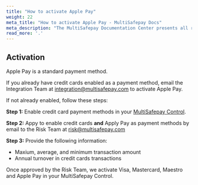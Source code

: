 ```yaml
---
title: "How to activate Apple Pay"
weight: 22
meta_title: "How to activate Apple Pay - MultiSafepay Docs"
meta_description: "The MultiSafepay Documentation Center presents all relevant information about our Plugins and API. You can also find support pages for payment methods, tools and general questions as well as the contact details of our Support and Integration Teams."
read_more: '.'
---
```


## Activation

Apple Pay is a standard payment method.<br>

If you already have credit cards enabled as a payment method, email the Integration Team at <integration@multisafepay.com> to activate Apple Pay.

If not already enabled, follow these steps:

**Step 1:** Enable credit card payment methods in your [MultiSafepay Control](https://merchant.multisafepay.com/). 

**Step 2:** Appy to enable credit cards **and** Apply Pay as payment methods by email to the Risk Team at <risk@multisafepay.com> 

**Step 3:** Provide the following information:

- Maxium, average, and minimum transaction amount
- Annual turnover in credit cards transactions

Once approved by the Risk Team, we activate Visa, Mastercard, Maestro and Apple Pay in your MultiSafepay Control.

